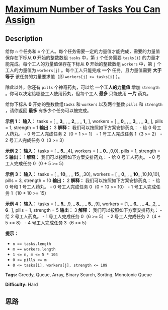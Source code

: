 # [Maximum Number of Tasks You Can Assign][title]

## Description

给你 `n` 个任务和 `m` 个工人。每个任务需要一定的力量值才能完成，需要的力量值保存在下标从 **0**  开始的整数数组 `tasks` 中，第
`i` 个任务需要 `tasks[i]` 的力量才能完成。每个工人的力量值保存在下标从 **0**  开始的整数数组 `workers` 中，第 `j`
个工人的力量值为 `workers[j]` 。每个工人只能完成 **一个**  任务，且力量值需要 **大于等于**  该任务的力量要求值（即
`workers[j] >= tasks[i]` ）。

除此以外，你还有 `pills` 个神奇药丸，可以给 **一个工人的力量值**  增加 `strength` 。你可以决定给哪些工人使用药丸，但每个工人
**最多**  只能使用  **一片**  药丸。

给你下标从 **0**  开始的整数数组`tasks` 和 `workers` 以及两个整数 `pills` 和 `strength` ，请你返回
**最多**  有多少个任务可以被完成。



**示例 1：**
            **输入：** tasks = [ _ **3**_ , _ **2**_ , _ **1**_ ], workers = [ _ **0**_ , _ **3**_ , _ **3**_ ], pills = 1, strength = 1    **输出：** 3    **解释：**    我们可以按照如下方案安排药丸：    - 给 0 号工人药丸。    - 0 号工人完成任务 2（0 + 1 >= 1）    - 1 号工人完成任务 1（3 >= 2）    - 2 号工人完成任务 0（3 >= 3）    

**示例 2：**
            **输入：** tasks = [ _ **5**_ ,4], workers = [ _ **0**_ ,0,0], pills = 1, strength = 5    **输出：** 1    **解释：**    我们可以按照如下方案安排药丸：    - 给 0 号工人药丸。    - 0 号工人完成任务 0（0 + 5 >= 5）    

**示例 3：**
            **输入：** tasks = [ _ **10**_ , _ **15**_ ,30], workers = [ _ **0**_ , _ **10**_ ,10,10,10], pills = 3, strength = 10    **输出：** 2    **解释：**    我们可以按照如下方案安排药丸：    - 给 0 号和 1 号工人药丸。    - 0 号工人完成任务 0（0 + 10 >= 10）    - 1 号工人完成任务 1（10 + 10 >= 15）    

**示例 4：**
            **输入：** tasks = [ _ **5**_ ,9, _ **8**_ , _ **5**_ ,9], workers = [1, _ **6**_ , _ **4**_ ,2, _ **6**_ ], pills = 1, strength = 5    **输出：** 3    **解释：**    我们可以按照如下方案安排药丸：    - 给 2 号工人药丸。    - 1 号工人完成任务 0（6 >= 5）    - 2 号工人完成任务 2（4 + 5 >= 8）    - 4 号工人完成任务 3（6 >= 5）    



**提示：**

  * `n == tasks.length`
  * `m == workers.length`
  * `1 <= n, m <= 5 * 104`
  * `0 <= pills <= m`
  * `0 <= tasks[i], workers[j], strength <= 109`


**Tags:** Greedy, Queue, Array, Binary Search, Sorting, Monotonic Queue

**Difficulty:** Hard

## 思路

[title]: https://leetcode-cn.com/problems/maximum-number-of-tasks-you-can-assign
